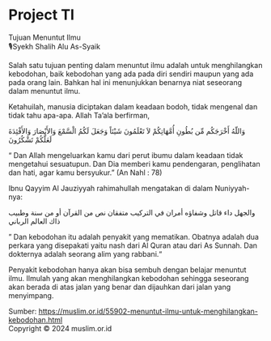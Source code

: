 # Project TI

Tujuan Menuntut Ilmu  
🎙️Syekh Shalih Alu As-Syaik

Salah satu tujuan penting dalam menuntut ilmu adalah untuk menghilangkan kebodohan, baik kebodohan yang ada pada diri sendiri maupun yang ada pada orang  lain. Bahkan hal ini menunjukkan benarnya niat seseorang dalam menuntut ilmu.

Ketahuilah, manusia diciptakan dalam keadaan bodoh, tidak mengenal dan tidak tahu apa-apa.
Allah Ta’ala berfirman,

وَاللّهُ أَخْرَجَكُم مِّن بُطُونِ أُمَّهَاتِكُمْ لاَ تَعْلَمُونَ شَيْئاً وَجَعَلَ لَكُمُ الْسَّمْعَ وَالأَبْصَارَ وَالأَفْئِدَةَ لَعَلَّكُمْ تَشْكُرُونَ

“ Dan Allah mengeluarkan kamu dari perut ibumu dalam keadaan tidak mengetahui sesuatupun. Dan Dia memberi kamu pendengaran, penglihatan dan hati, agar kamu bersyukur.”  (An Nahl : 78)

Ibnu Qayyim Al Jauziyyah rahimahullah mengatakan di dalam Nuniyyah-nya:

والجهل داء قاتل وشفاؤه
 أمران في التركيب متفقان
نص من القرآن أو من سنة
 وطبيب ذاك العالم الرباني

” Dan kebodohan itu adalah penyakit yang mematikan. Obatnya adalah dua perkara yang disepakati yaitu nash dari Al Quran atau dari As Sunnah. Dan dokternya adalah seorang alim yang rabbani.“

Penyakit kebodohan hanya akan bisa sembuh dengan belajar menuntut ilmu. Ilmulah yang akan menghilangkan kebodohan sehingga seseorang akan berada di atas jalan yang benar dan dijauhkan dari jalan yang menyimpang. 

Sumber: https://muslim.or.id/55902-menuntut-ilmu-untuk-menghilangkan-kebodohan.html  
Copyright © 2024 muslim.or.id

